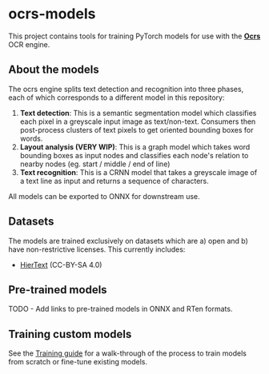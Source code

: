 # ocrs-models

This project contains tools for training PyTorch models for use with the
[**Ocrs**](https://github.com/robertknight/ocrs/) OCR engine.

## About the models

The ocrs engine splits text detection and recognition into three phases, each
of which corresponds to a different model in this repository:

1. **Text detection**: This is a semantic segmentation model which classifies
   each pixel in a greyscale input image as text/non-text. Consumers then
   post-process clusters of text pixels to get oriented bounding boxes for
   words.
2. **Layout analysis (VERY WIP)**: This is a graph model which takes word
   bounding boxes as input nodes and classifies each node's relation to nearby
   nodes (eg. start / middle / end of line)
3. **Text recognition**: This is a CRNN model that takes a greyscale image of a
   text line as input and returns a sequence of characters.

All models can be exported to ONNX for downstream use.

## Datasets

The models are trained exclusively on datasets which are a) open and b) have non-restrictive licenses. This currently includes:
- [HierText](https://github.com/google-research-datasets/hiertext) (CC-BY-SA 4.0)

## Pre-trained models

TODO - Add links to pre-trained models in ONNX and RTen formats.

## Training custom models

See the [Training guide](docs/training.md) for a walk-through of the process to
train models from scratch or fine-tune existing models.
